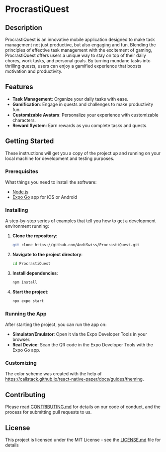 # ProcrastiQuest

## Description
ProcrastiQuest is an innovative mobile application designed to make task management not just productive, but also engaging and fun. Blending the principles of effective task management with the excitement of gaming, ProcrastiQuest offers users a unique way to stay on top of their daily chores, work tasks, and personal goals. By turning mundane tasks into thrilling quests, users can enjoy a gamified experience that boosts motivation and productivity.

## Features
- **Task Management**: Organize your daily tasks with ease.
- **Gamification**: Engage in quests and challenges to make productivity fun.
- **Customizable Avatars**: Personalize your experience with customizable characters.
- **Reward System**: Earn rewards as you complete tasks and quests.

## Getting Started

These instructions will get you a copy of the project up and running on your local machine for development and testing purposes.

### Prerequisites

What things you need to install the software:

- [Node.js](https://nodejs.org/)
- [Expo Go](https://expo.dev/client) app for iOS or Android

### Installing

A step-by-step series of examples that tell you how to get a development environment running:

1. **Clone the repository**:
   ```bash
   git clone https://github.com/AndiSwiss/ProcrastiQuest.git
   ```
2. **Navigate to the project directory**:
   ```bash
   cd ProcrastiQuest
   ```
3. **Install dependencies**:
   ```bash
   npm install
   ```
4. **Start the project**:
   ```bash
   npx expo start
   ```

### Running the App

After starting the project, you can run the app on:

- **Simulator/Emulator**: Open it via the Expo Developer Tools in your browser.
- **Real Device**: Scan the QR code in the Expo Developer Tools with the Expo Go app.

### Customizing

The color scheme was created with the help of https://callstack.github.io/react-native-paper/docs/guides/theming.

## Contributing

Please read [CONTRIBUTING.md](CONTRIBUTING.md) for details on our code of conduct, and the process for submitting pull requests to us.

## License

This project is licensed under the MIT License - see the [LICENSE.md](LICENSE.md) file for details
